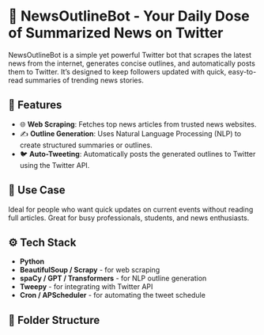 # 📰 NewsOutlineBot - Your Daily Dose of Summarized News on Twitter

NewsOutlineBot is a simple yet powerful Twitter bot that scrapes the latest news from the internet, generates concise outlines, and automatically posts them to Twitter. It’s designed to keep followers updated with quick, easy-to-read summaries of trending news stories.

## 🚀 Features

- 🌐 **Web Scraping**: Fetches top news articles from trusted news websites.
- ✍️ **Outline Generation**: Uses Natural Language Processing (NLP) to create structured summaries or outlines.
- 🐦 **Auto-Tweeting**: Automatically posts the generated outlines to Twitter using the Twitter API.

## 📌 Use Case

Ideal for people who want quick updates on current events without reading full articles. Great for busy professionals, students, and news enthusiasts.

## ⚙️ Tech Stack

- **Python**
- **BeautifulSoup / Scrapy** - for web scraping
- **spaCy / GPT / Transformers** - for NLP outline generation
- **Tweepy** - for integrating with Twitter API
- **Cron / APScheduler** - for automating the tweet schedule

## 📁 Folder Structure

